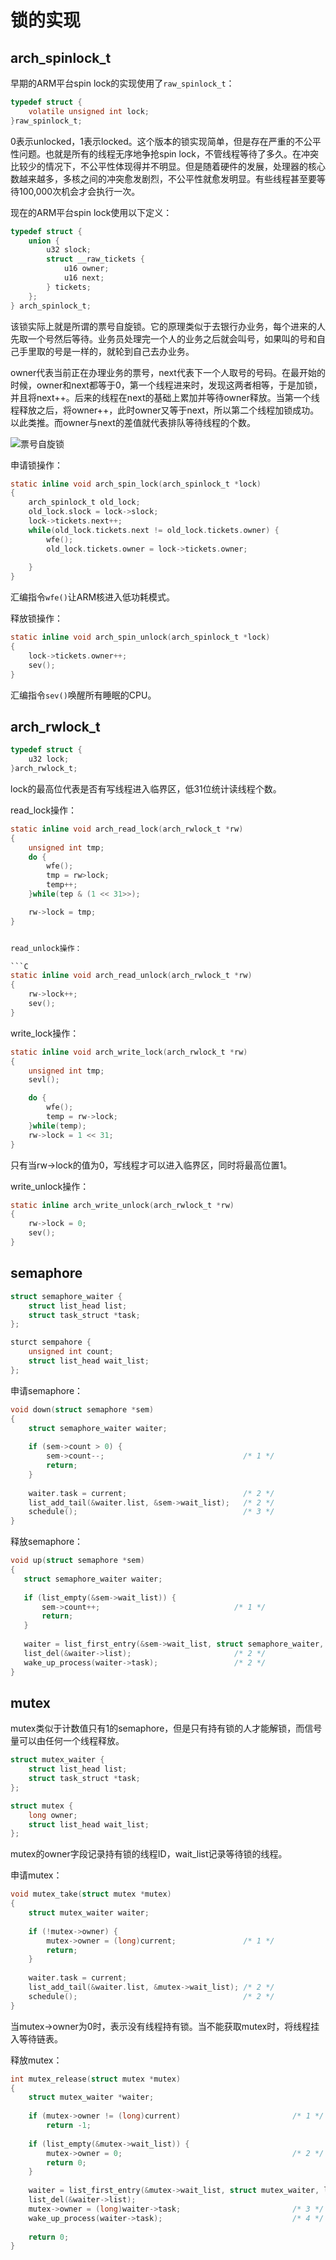 # 锁的实现

## arch_spinlock_t

早期的ARM平台spin lock的实现使用了`raw_spinlock_t`：

```C
typedef struct {
    volatile unsigned int lock;
}raw_spinlock_t;
```

0表示unlocked，1表示locked。这个版本的锁实现简单，但是存在严重的不公平性问题。也就是所有的线程无序地争抢spin lock，不管线程等待了多久。在冲突比较少的情况下，不公平性体现得并不明显。但是随着硬件的发展，处理器的核心数越来越多，多核之间的冲突愈发剧烈，不公平性就愈发明显。有些线程甚至要等待100,000次机会才会执行一次。

现在的ARM平台spin lock使用以下定义：

```C
typedef struct {
    union {
        u32 slock;
        struct __raw_tickets {
            u16 owner;
            u16 next;
        } tickets;
    };
} arch_spinlock_t; 
```

该锁实际上就是所谓的票号自旋锁。它的原理类似于去银行办业务，每个进来的人先取一个号然后等待。业务员处理完一个人的业务之后就会叫号，如果叫的号和自己手里取的号是一样的，就轮到自己去办业务。

owner代表当前正在办理业务的票号，next代表下一个人取号的号码。在最开始的时候，owner和next都等于0，第一个线程进来时，发现这两者相等，于是加锁，并且将next++。后来的线程在next的基础上累加并等待owner释放。当第一个线程释放之后，将owner++，此时owner又等于next，所以第二个线程加锁成功。以此类推。而owner与next的差值就代表排队等待线程的个数。

![票号自旋锁](../images/arm/ticket_lock.webp)

申请锁操作：

```C
static inline void arch_spin_lock(arch_spinlock_t *lock)
{
    arch_spinlock_t old_lock;
    old_lock.slock = lock->slock;
    lock->tickets.next++;
    while(old_lock.tickets.next != old_lock.tickets.owner) {
        wfe();
        old_lock.tickets.owner = lock->tickets.owner;
        
    }
}
```

汇编指令`wfe()`让ARM核进入低功耗模式。

释放锁操作：

```C
static inline void arch_spin_unlock(arch_spinlock_t *lock)
{
    lock->tickets.owner++;
    sev();
}
```

汇编指令`sev()`唤醒所有睡眠的CPU。

## arch_rwlock_t

```C
typedef struct {
    u32 lock;
}arch_rwlock_t;
```

lock的最高位代表是否有写线程进入临界区，低31位统计读线程个数。

read_lock操作：

```C
static inline void arch_read_lock(arch_rwlock_t *rw)
{
    unsigned int tmp;
    do {
        wfe();
        tmp = rw>lock;
        temp++;
    }while(tep & (1 << 31>>);

    rw->lock = tmp;
}


read_unlock操作：

```C
static inline void arch_read_unlock(arch_rwlock_t *rw)
{
    rw->lock++;
    sev();
}
```

write_lock操作：

```C
static inline void arch_write_lock(arch_rwlock_t *rw)
{
    unsigned int tmp;
    sevl();

    do {
        wfe();
        temp = rw->lock;
    }while(temp);
    rw->lock = 1 << 31;
}
```

只有当rw->lock的值为0，写线程才可以进入临界区，同时将最高位置1。

write_unlock操作：
```C
static inline arch_write_unlock(arch_rwlock_t *rw)
{
    rw->lock = 0;
    sev();
}
```

## semaphore

```C
struct semaphore_waiter {
    struct list_head list;
    struct task_struct *task;
};

sturct sempahore {
    unsigned int count;
    struct list_head wait_list;
};
```

申请semaphore：

```C
void down(struct semaphore *sem)
{
   	struct semaphore_waiter waiter;
     
   	if (sem->count > 0) {
   		sem->count--;                               /* 1 */
   		return;
   	}
     
   	waiter.task = current;                          /* 2 */
   	list_add_tail(&waiter.list, &sem->wait_list);   /* 2 */
   	schedule();                                     /* 3 */
}
```

 释放semaphore：

 ```C
void up(struct semaphore *sem)
{
   	struct semaphore_waiter waiter;
    
   	if (list_empty(&sem->wait_list)) {
   		sem->count++;                              /* 1 */
   		return;
   	}
     
   	waiter = list_first_entry(&sem->wait_list, struct semaphore_waiter, list);
   	list_del(&waiter->list);                       /* 2 */
   	wake_up_process(waiter->task);                 /* 2 */
}
```

## mutex

mutex类似于计数值只有1的semaphore，但是只有持有锁的人才能解锁，而信号量可以由任何一个线程释放。

```C
struct mutex_waiter {
    struct list_head list;
    struct task_struct *task;
};

struct mutex {
    long owner;
    struct list_head wait_list;
};
```

mutex的owner字段记录持有锁的线程ID，wait_list记录等待锁的线程。

申请mutex：

```C
void mutex_take(struct mutex *mutex)
{
    struct mutex_waiter waiter;
     
    if (!mutex->owner) {
    	mutex->owner = (long)current;               /* 1 */
    	return;
    }
     
    waiter.task = current;
    list_add_tail(&waiter.list, &mutex->wait_list); /* 2 */
    schedule();                                     /* 2 */
} 
```

当mutex->owner为0时，表示没有线程持有锁。当不能获取mutex时，将线程挂入等待链表。

释放mutex：

```C
int mutex_release(struct mutex *mutex)
{
    struct mutex_waiter *waiter;
     
    if (mutex->owner != (long)current)                         /* 1 */
    	return -1;
     
    if (list_empty(&mutex->wait_list)) {
    	mutex->owner = 0;                                      /* 2 */
    	return 0;
    }
     
    waiter = list_first_entry(&mutex->wait_list, struct mutex_waiter, list);
    list_del(&waiter->list);
    mutex->owner = (long)waiter->task;                         /* 3 */
    wake_up_process(waiter->task);                             /* 4 */
     
    return 0; 
}
```





